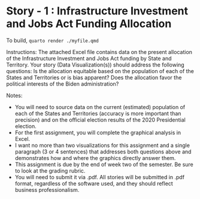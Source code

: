 # Story - 1 : Infrastructure Investment and Jobs Act Funding Allocation
To build, `quarto render ./myfile.qmd` 

Instructions:  The attached Excel file contains data on the present allocation of the Infrastructure Investment and Jobs Act funding by State and Territory. Your story (Data Visualization(s)) should address the following questions: Is the allocation equitable based on the population of each of the States and Territories or is bias apparent? Does the allocation favor the political interests of the Biden administration?

Notes:

* You will need to source data on the current (estimated) population of each of the States and Territories (accuracy is more important than precision) and on the official election results of the 2020 Presidential election.
*  For the first assignment, you will complete the graphical analysis in Excel.
* I want no more than two visualizations for this assignment and a single paragraph (3 or 4 sentences) that addresses both questions above and demonstrates how and where the graphics directly answer them. 
* This assignment is due by the end of week two of the semester.  Be sure to look at the grading rubric.
* You will need to submit it via .pdf.  All stories will be submitted in .pdf format, regardless of the software used, and they should reflect business professionalism.
